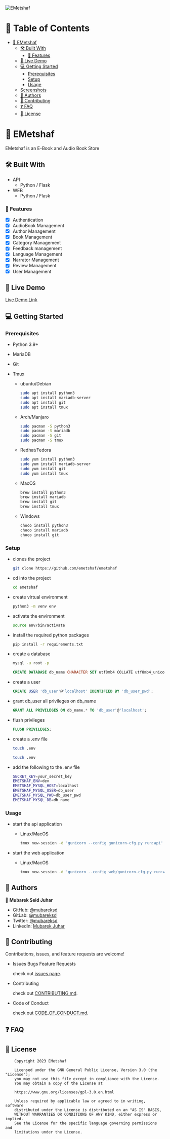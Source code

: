 ![EMetshaf](https://github.com/emetshaf/media/raw/main/images/gh-banner.png?raw=true)

# 📗 Table of Contents

- [📖 EMetshaf ](#emetshaf)
  - [🛠 Built With](#built-with)
    - [🔭 Features](#features)
  - [🚀 Live Demo](#live-demo)
  - [💻 Getting Started](#getting-started)
    - [Prerequisites](#prerequisites)
    - [Setup](#setup)
    - [Usage](#usage)
  - [Screenshots](#screenshots)
  - [👥 Authors](#authors)
  - [🤝 Contributing](#contributing)
  - [❓ FAQ](#faq)
  - [📝 License ](#license)

# 📖 EMetshaf <a name="emetshaf"></a>

EMetshaf is an E-Book and Audio Book Store

## 🛠 Built With <a name="built-with"></a>

- API
  - Python / Flask
- WEB
  - Python / Flask

### 🔭 Features <a name="features"></a>

- [x] Authentication
- [x] AudioBook Management
- [x] Author Management
- [x] Book Management
- [x] Category Management
- [x] Feedback management
- [x] Language Management
- [x] Narrator Management
- [x] Review Management
- [x] User Management

## 🚀 Live Demo <a name="live-demo"></a>

[Live Demo Link](https://mubareksd.tech)

## 💻 Getting Started <a name="getting-started"></a>

### Prerequisites <a name="prerequisites"></a>

- Python 3.9+
- MariaDB
- Git
- Tmux

  - ubuntu/Debian

    ```sh
    sudo apt install python3
    sudo apt install mariadb-server
    sudo apt install git
    sudo apt install tmux
    ```

  - Arch/Manjaro

    ```sh
    sudo pacman -S python3
    sudo pacman -S mariadb
    sudo pacman -S git
    sudo pacman -S tmux
    ```

  - Redhat/Fedora

    ```sh
    sudo yum install python3
    sudo yum install mariadb-server
    sudo yum install git
    sudo yum install tmux
    ```

  - MacOS

    ```sh
    brew install python3
    brew install mariadb
    brew install git
    brew install tmux
    ```

  - Windows

    ```sh
    choco install python3
    choco install mariadb
    choco install git
    ```

### Setup <a name="setup"></a>

- clones the project

  ```sh
  git clone https://github.com/emetshaf/emetshaf
  ```

- cd into the project

  ```sh
  cd emetshaf
  ```

- create virtual environment

  ```sh
  python3 -m venv env
  ```

- activate the environment

  ```sh
  source env/bin/activate
  ```

- install the required python packages

  ```sh
  pip install -r requirements.txt
  ```

- create a database

  ```sh
  mysql -u root -p
  ```

  ```sql
  CREATE DATABASE db_name CHARACTER SET utf8mb4 COLLATE utf8mb4_unicode_520_ci;
  ```

- create a user

  ```sql
  CREATE USER 'db_user'@'localhost' IDENTIFIED BY 'db_user_pwd';
  ```

- grant db_user all privileges on db_name

  ```sql
  GRANT ALL PRIVILEGES ON db_name.* TO 'db_user'@'localhost';
  ```

- flush privileges

  ```sql
  FLUSH PRIVILEGES;
  ```

- create a .env file

  ```sh
  touch .env
  ```

  ```sh
  touch .env
  ```

- add the following to the .env file

  ```sh
  SECRET_KEY=your_secret_key
  EMETSHAF_ENV=dev
  EMETSHAF_MYSQL_HOST=localhost
  EMETSHAF_MYSQL_USER=db_user
  EMETSHAF_MYSQL_PWD=db_user_pwd
  EMETSHAF_MYSQL_DB=db_name
  ```

### Usage <a name="usage"></a>

- start the api application
  - Linux/MacOS

    ```sh
    tmux new-session -d 'gunicorn --config gunicorn-cfg.py run:api'
    ```

- start the web application
  - Linux/MacOS

    ```sh
    tmux new-session -d 'gunicorn --config web/gunicorn-cfg.py run:web'
    ```

## 👥 Authors <a name="authors"></a>

👤 **Mubarek Seid Juhar**

- GitHub: [@mubareksd](https://github.com/mubareksd)
- GitLab: [@mubareksd](https://gitlab.com/mubareksd)
- Twitter: [@mubareksd](https://twitter.com/mubareksd)
- LinkedIn: [Mubarek Juhar](https://linkedin.com/in/mubareksd)

## 🤝 Contributing <a name="contributing"></a>

Contributions, issues, and feature requests are welcome!

- Issues Bugs Feature Requests

  check out [issues page](../../issues/).

- Contributing

  check out [CONTRIBUTING.md](./CONTRIBUTING.md).

- Code of Conduct

  check out [CODE_OF_CONDUCT.md](./CODE_OF_CONDUCT.md).

## ❓ FAQ <a name="faq"></a>

## 📝 License <a name="license"></a>

```text
    Copyright 2023 EMetshaf

    Licensed under the GNU General Public License, Version 3.0 (the "License");
    you may not use this file except in compliance with the License.
    You may obtain a copy of the License at

    https://www.gnu.org/licenses/gpl-3.0.en.html

    Unless required by applicable law or agreed to in writing, software
    distributed under the License is distributed on an "AS IS" BASIS,
    WITHOUT WARRANTIES OR CONDITIONS OF ANY KIND, either express or implied.
    See the License for the specific language governing permissions and
    limitations under the License.
```
